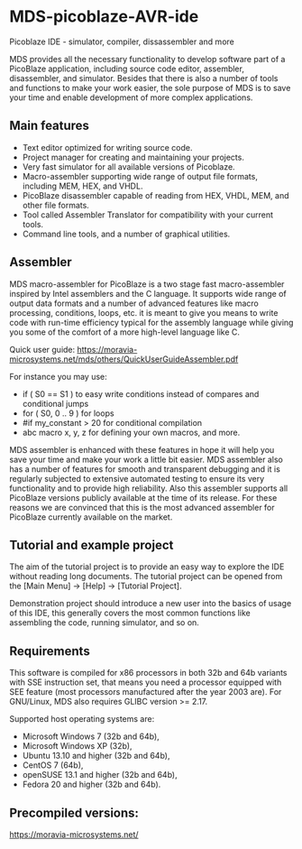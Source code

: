 # MDS-picoblaze-AVR-ide
Picoblaze IDE - simulator, compiler, dissassembler and more

MDS provides all the necessary functionality to develop software part of a PicoBlaze application, including source code editor,
assembler, disassembler, and simulator. Besides that there is also a number of tools and functions to make your work easier,
the sole purpose of MDS is to save your time and enable development of more complex applications.

## Main features

  -  Text editor optimized for writing source code.
  -  Project manager for creating and maintaining your projects.
  -  Very fast simulator for all available versions of Picoblaze.
  -  Macro-assembler supporting wide range of output file formats, including MEM, HEX, and VHDL.
  -  PicoBlaze disassembler capable of reading from HEX, VHDL, MEM, and other file formats.
  -  Tool called Assembler Translator for compatibility with your current tools.
  -  Command line tools, and a number of graphical utilities.
  
## Assembler  
MDS macro-assembler for PicoBlaze is a two stage fast macro-assembler inspired by Intel assemblers and the C language. It supports
wide range of output data formats and a number of advanced features like macro processing, conditions, loops, etc. it is
meant to give you means to write code with run-time efficiency typical for the assembly language while giving you some of the comfort
of a more high-level language like C. 

Quick user guide:
https://moravia-microsystems.net/mds/others/QuickUserGuideAssembler.pdf

For instance you may use: 
 - if ( S0 == S1 ) to easy write conditions instead of compares and conditional jumps
 - for ( S0, 0 .. 9 ) for loops
 - #if my_constant > 20 for conditional compilation
 - abc macro x, y, z for defining your own macros, and more. 

  MDS assembler is enhanced with these features in hope it will help you save your time and make your work a little bit easier.
  MDS assembler also has a number of features for smooth and transparent debugging and it is regularly subjected to extensive automated
  testing to ensure its very functionality and to provide high reliability. Also this assembler supports all PicoBlaze versions
  publicly available at the time of its release. For these reasons we are convinced that this is the most advanced assembler 
  for PicoBlaze currently available on the market.
  
## Tutorial and example project  
  The aim of the tutorial project is to provide an easy way to explore the IDE without reading long documents. The tutorial project
  can be opened from the [Main Menu] -> [Help] -> [Tutorial Project].
  
  Demonstration project should introduce a new user into the basics of usage of this IDE, this generally
  covers the most common functions like assembling the code, running simulator, and so on.
  
  
  ## Requirements
  
  This software is compiled for x86 processors in both 32b and 64b variants with SSE instruction set, that means you need a processor equipped with SEE feature (most processors manufactured after the year 2003 are). For GNU/Linux, MDS also requires GLIBC version >= 2.17.

Supported host operating systems are:

   - Microsoft Windows 7 (32b and 64b),
   - Microsoft Windows XP (32b),
   - Ubuntu 13.10 and higher (32b and 64b),
   - CentOS 7 (64b),
   - openSUSE 13.1 and higher (32b and 64b),
   - Fedora 20 and higher (32b and 64b).
   
  ## Precompiled versions:
  
 https://moravia-microsystems.net/
